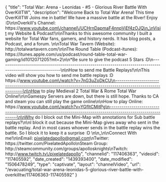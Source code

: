 {
    "title": "Total War: Arena - Leonidas - #5 - Glorious River Battle With OverKillTW",
    "description": "Welcome Back to Total War Arena!  This time OverKillTW Joins me in battle!  We have a massive battle at the River! Enjoy :D\n\nOverkill's Channel: https:\/\/www.youtube.com\/channel\/UCHrnDapmaF4nnpVjEf4zOJQ\n_\nVisit my Website & Podcast!\n\nThanks to this awesome community I built a website for Total War fans, gamers, and history nerds.  It has blog posts, a Podcast, and a forum.  \n\nTotal War Tavern (Website): http:\/\/totalwartavern.com\/\n\nThe Round Table (Podcast-itunes): https:\/\/itunes.apple.com\/us\/podcast\/round-table-total-war-gaming\/id1012071205?mt=2\n\n*Be sure to give the podcast 5 Stars :D\n-------------------------------------------------------------------------------------------------------------\n\nHow to send me Battle Replays!\n\nThis video will show you how to send me battle replays :D https:\/\/www.youtube.com\/watch?v=7nG3uZoDkCU\n-------------------------------------------------------------------------------------------------------------\n\nHow to play Medieval 2 Total War & Rome Total War Online!\n\nGamespy Servers are down, but there is still hope.  Thanks to CA and steam you can still play the game online\n\nHow to play Online: https:\/\/www.youtube.com\/watch?v=YGfItCMitPg\n-------------------------------------------------------------------------------------------------------------\n\nWhy do I block out the Mini-Map with annotations for Sub battle replays?\n\nI block it out because the Mini-Map gives away who sent in the battle replay.  And in most cases whoever sends in the battle replay wins the battle.  So I block it to keep it a surprise :D  \n\n_\n\nConnect With me!\n\nEmail: pixelatedapollo@gmail.com\nTwitter: https:\/\/twitter.com\/PixelatedApollo\nSteam Group:  http:\/\/steamcommunity.com\/groups\/apollosknights\nTwitch: http:\/\/www.twitch.tv\/pixelatedapollo",
    "channelid": "117406363",
    "videoid": "117405592",
    "date_created": "1439393400",
    "date_modified": "1506478249",
    "type": "captivate",
    "layout": "channelVideo",
    "url": "\/evacuating\/total-war-arena-leonidas-5-glorious-river-battle-with-overkilltw\/117406363-117405592"
}
